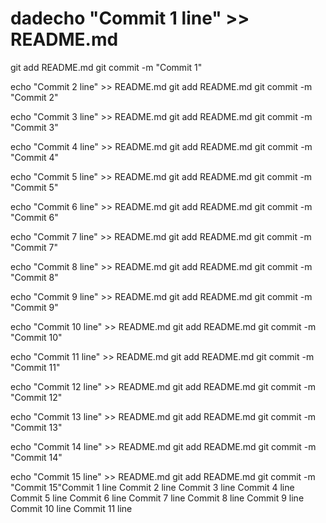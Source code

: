 # dadecho "Commit 1 line" >> README.md
git add README.md
git commit -m "Commit 1"

echo "Commit 2 line" >> README.md
git add README.md
git commit -m "Commit 2"

echo "Commit 3 line" >> README.md
git add README.md
git commit -m "Commit 3"

echo "Commit 4 line" >> README.md
git add README.md
git commit -m "Commit 4"

echo "Commit 5 line" >> README.md
git add README.md
git commit -m "Commit 5"

echo "Commit 6 line" >> README.md
git add README.md
git commit -m "Commit 6"

echo "Commit 7 line" >> README.md
git add README.md
git commit -m "Commit 7"

echo "Commit 8 line" >> README.md
git add README.md
git commit -m "Commit 8"

echo "Commit 9 line" >> README.md
git add README.md
git commit -m "Commit 9"

echo "Commit 10 line" >> README.md
git add README.md
git commit -m "Commit 10"

echo "Commit 11 line" >> README.md
git add README.md
git commit -m "Commit 11"

echo "Commit 12 line" >> README.md
git add README.md
git commit -m "Commit 12"

echo "Commit 13 line" >> README.md
git add README.md
git commit -m "Commit 13"

echo "Commit 14 line" >> README.md
git add README.md
git commit -m "Commit 14"

echo "Commit 15 line" >> README.md
git add README.md
git commit -m "Commit 15"Commit 1 line
Commit 2 line
Commit 3 line
Commit 4 line
Commit 5 line
Commit 6 line
Commit 7 line
Commit 8 line
Commit 9 line
Commit 10 line
Commit 11 line
